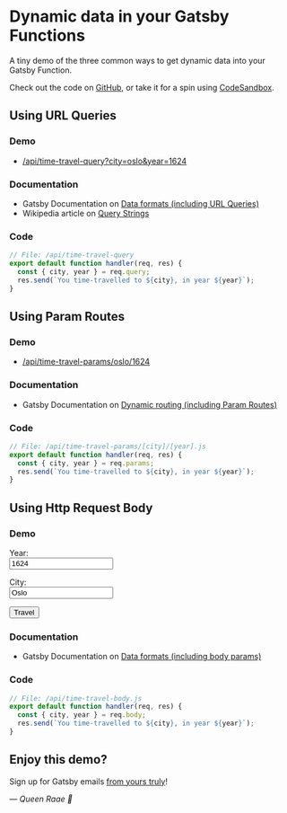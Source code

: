 # Dynamic data in your Gatsby Functions

A tiny demo of the three common ways to get dynamic data into your
Gatsby Function.

Check out the code on [GitHub](https://github.com/queen-raae/demo-data-functions),
or take it for a spin using [CodeSandbox](https://codesandbox.io/s/demo-data-functions-e9gtq).

## Using URL Queries

### Demo

- [/api/time-travel-query?city=oslo&year=1624](/api/time-travel-query?city=oslo&year=1624)

### Documentation

- Gatsby Documentation on [Data formats (including URL Queries)](https://www.gatsbyjs.com/docs/reference/functions/middleware-and-helpers#data-formats)
- Wikipedia article on [Query Strings](https://en.wikipedia.org/wiki/Query_string)

### Code

```js
// File: /api/time-travel-query
export default function handler(req, res) {
  const { city, year } = req.query;
  res.send(`You time-travelled to ${city}, in year ${year}`);
}
```

## Using Param Routes

### Demo

- [/api/time-travel-params/oslo/1624](/api/time-travel-params/oslo/1624)

### Documentation

- Gatsby Documentation on [Dynamic routing (including Param Routes)](https://www.gatsbyjs.com/docs/reference/functions/routing/#dynamic-routing)

### Code

```js
// File: /api/time-travel-params/[city]/[year].js
export default function handler(req, res) {
  const { city, year } = req.params;
  res.send(`You time-travelled to ${city}, in year ${year}`);
}
```

## Using Http Request Body

### Demo

<form action="/api/time-travel-body" method="post">
  <p>
    <label htmlFor="year">Year: </label>
    <br/>
    <input
      required
      type="number"
      id="year"
      name="year"
      value="1624"
    />
  </p>
  <p>
    <label htmlFor="city">City: </label>
    <br/>
    <input
      required
      type="text"
      id="city"
      name="city"
      value="Oslo"
    />
  </p>
  <button>Travel</button>
</form>

### Documentation

- Gatsby Documentation on [Data formats (including body params)](https://www.gatsbyjs.com/docs/reference/functions/middleware-and-helpers#data-formats)

### Code

```js
// File: /api/time-travel-body.js
export default function handler(req, res) {
  const { city, year } = req.body;
  res.send(`You time-travelled to ${city}, in year ${year}`);
}
```

## Enjoy this demo?

Sign up for Gatsby emails [from yours truly](https://queen.raae.codes/emails/?utm_source=demo&utm_campaign=demo-data-functions)!

<cite>— Queen Raae 👑</cite>
